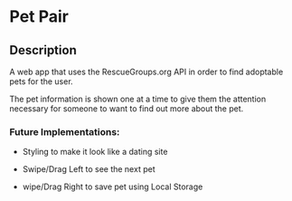 # Pet Pair

## Description ##
A web app that uses the RescueGroups.org API in order to find adoptable pets for the user.

The pet information is shown one at a time to give them the attention necessary for someone to want to find out more about the pet.

### Future Implementations: ###
- Styling to make it look like a dating site

- Swipe/Drag Left to see the next pet

- wipe/Drag Right to save pet using Local Storage
